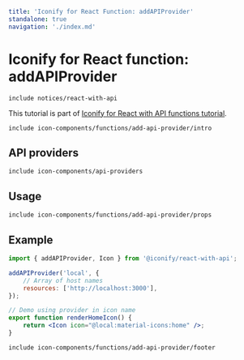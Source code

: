 ```yaml
title: 'Iconify for React Function: addAPIProvider'
standalone: true
navigation: './index.md'
```

# Iconify for React function: addAPIProvider

`include notices/react-with-api`

This tutorial is part of [Iconify for React with API functions tutorial](./index.md#functions).

`include icon-components/functions/add-api-provider/intro`

## API providers

`include icon-components/api-providers`

## Usage

`include icon-components/functions/add-api-provider/props`

## Example

```jsx
import { addAPIProvider, Icon } from '@iconify/react-with-api';

addAPIProvider('local', {
	// Array of host names
	resources: ['http://localhost:3000'],
});

// Demo using provider in icon name
export function renderHomeIcon() {
	return <Icon icon="@local:material-icons:home" />;
}
```

`include icon-components/functions/add-api-provider/footer`
